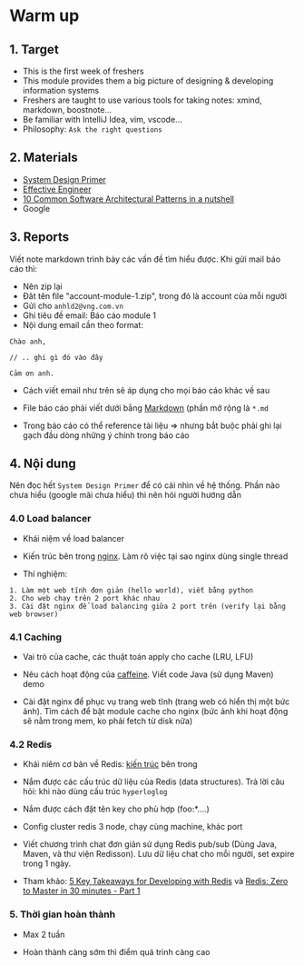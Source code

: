 Warm up
============================

## 1. Target

- This is the first week of freshers
- This module provides them a big picture of designing & developing information systems
- Freshers are taught to use various tools for taking notes: xmind, markdown, boostnote...
- Be familiar with IntelliJ Idea, vim, vscode...
- Philosophy: `Ask the right questions`

## 2. Materials

- [System Design Primer](https://github.com/donnemartin/system-design-primer)
- [Effective Engineer](https://gist.github.com/rondy/af1dee1d28c02e9a225ae55da2674a6f)
- [10 Common Software Architectural Patterns in a nutshell](https://towardsdatascience.com/10-common-software-architectural-patterns-in-a-nutshell-a0b47a1e9013)
- Google

## 3. Reports

Viết note markdown trình bày các vấn đề tìm hiểu được. Khi gửi mail báo cáo thì:

+ Nên zip lại
+ Đăt tên file "account-module-1.zip", trong đó <account> là account của mỗi người
+ Gửi cho `anhld2@vng.com.vn`
+ Ghi tiêu đề email: Báo cáo module 1
+ Nội dung email cần theo format:

```
Chào anh,

// .. ghi gì đó vào đây

Cảm ơn anh.
```

+ Cách viết email như trên sẽ áp dụng cho mọi báo cáo khác về sau

+ File báo cáo phải viết dưới bằng [Markdown](https://en.wikipedia.org/wiki/Markdown) (phần mở rộng là `*.md`

+ Trong báo cáo có thể reference tài liệu => nhưng bắt buộc phải ghi lại gạch đầu dòng những ý chính trong báo cáo

## 4. Nội dung

Nên đọc hết `System Design Primer` để có cái nhìn về hệ thống. Phần nào chưa hiểu (google mãi chưa hiểu) thì nên hỏi người hướng dẫn 

### 4.0 Load balancer 

- Khái niệm về load balancer 

- Kiến trúc bên trong [nginx](https://dzone.com/articles/inside-nginx-how-we-designed). Làm rõ việc tại sao nginx dùng single thread 

- Thí nghiệm: 

```
1. Làm một web tĩnh đơn giản (hello world), viết bằng python 
2. Cho web chạy trên 2 port khác nhau 
3. Cài đặt nginx để load balancing giữa 2 port trên (verify lại bằng web browser)
```

### 4.1 Caching

- Vai trò của cache, các thuật toán apply cho cache (LRU, LFU)

- Nêu cách hoạt động của [caffeine](http://highscalability.com/blog/2016/1/25/design-of-a-modern-cache.html). Viết code Java (sử dụng Maven) demo 

- Cài đặt nginx để phục vụ trang web tĩnh (trang web có hiển thị một bức ảnh). Tìm cách để bật module cache cho nginx (bức ảnh khi hoạt động sẽ nằm trong mem, ko phải fetch từ disk nữa)

### 4.2 Redis 

- Khái niêm cơ bản về Redis: [kiến trúc](http://qnimate.com/overview-of-redis-architecture/) bên trong

- Nắm được các cấu trúc dữ liệu của Redis  (data structures). Trả lời câu hỏi: khi nào dùng cấu trúc `hyperloglog`

- Nắm được cách đặt tên key cho phù hợp (foo:*....)

- Config cluster redis 3 node, chạy cùng machine, khác port

- Viết chương trình chat đơn giản sử dụng Redis pub/sub (Dùng Java, Maven, và thư viện Redisson). Lưu dữ liệu chat cho mỗi người, set expire trong 1 ngày.

- Tham khảo: [5 Key Takeaways for Developing with Redis](https://redislabs.com/blog/5-key-takeaways-for-developing-with-redis/) và [Redis: Zero to Master in 30 minutes - Part 1](http://openmymind.net/2011/11/8/Redis-Zero-To-Master-In-30-Minutes-Part-1/)


### 5. Thời gian hoàn thành 

- Max 2 tuần 

- Hoàn thành càng sớm thì điểm quá trình càng cao 